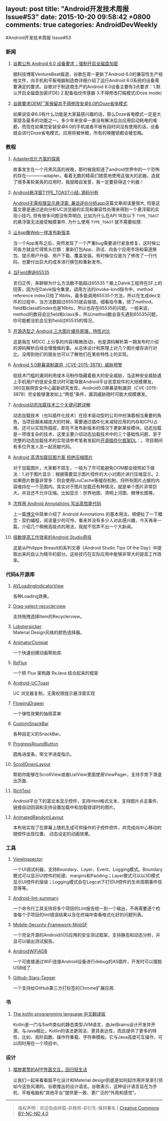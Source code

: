 layout: post
title: "Android开发技术周报 Issue#53"
date: 2015-10-20 09:58:42 +0800
comments: true
categories: AndroidDevWeekly
---

#Android开发技术周报 Issue#53

### 新闻

1. [谷歌公布 Android 6.0 设备要求：强制开启全磁盘加密](https://linux.cn/article-6433-1.html)

	据科技博客VentureBeat报道，谷歌在周一更新了Android 6.0的兼容性生产规格文件，向手机和平板电脑制造商详细介绍了运行Android 6.0系统的设备需要满足的要求。谷歌对于制造商生产的Android 6.0设备主要有3点要求：1.默认开启全磁盘加密(FDE) 2.配备指纹传感器 3.不得修改打盹模式(Doze mode)
	
1. [谷歌要求OEM厂家保留并不得修改安卓6.0的Doze省电模式](http://www.inexus.co/article-3756-1.html)
	
	如果说安卓6.0有什么功能是大家最感兴趣的话，那么Doze省电模式一定是大家提及最多的功能之一。多少年来安卓一直没有解决后台应用启动耗电的难题，而现在如果您安装安卓6.0的手机或者平板有段时间没有使用的话，设备就会进行Doze省电模式，应用将被休眠，所有的唤醒锁都会被忽略。

### 教程

1. [Adapter优化方案的探索](https://github.com/tianzhijiexian/Android-Best-Practices/blob/master/2015.10/adapter/adapter.md)

	故事发生在一个月黑风高的夜晚，那时候我知道了android世界中的一个恐怖的存在————adapter。看着无数的精英们随意地使用这强大的武器，造就了很多美轮美奂的应用时，我就暗自发誓，我一定要获得这个利器！

1. [Android悬浮窗TYPE_TOAST小结: 源码分析](http://www.jianshu.com/p/634cd056b90c)

	[Android无需权限显示悬浮窗, 兼谈逆向分析app](http://www.jianshu.com/p/167fd5f47d5c)这篇文章阅读量很大, 但是这篇文章是通过逆向分析UC浏览器的实现和兼容性处理来得到一个悬浮窗的实现小技巧, 但有很多问题没有弄明白, 比如为什么在API 18及以下 `TYPE_TOAST` 的悬浮窗无法接受触摸事件, 为什么使用 `TYPE_TOAST` 就不需要权限.

1. [让App像Web一样发布新版本](http://tldrify.com/c23)

	当一个App发布之后，突然发现了一个严重bug需要进行紧急修复，这时候公司各方就会忙得焦头烂额：重新打包App、测试、向各个应用市场和渠道换包、提示用户升级、用户下载、覆盖安装。有时候仅仅是为了修改了一行代码，也要付出巨大的成本进行换包和重新发布。

1. [当Field邂逅65535](http://jiajixin.cn/2015/10/21/field-65535/)

	言归正传，来聊聊为什么方法数不能超过65535？搬上Dalvik工程师在SF上的回答，因为在Dalvik指令集里，调用方法的invoke-kind指令中，method reference index只给了16bits，最多能调用65535个方法，所以在生成dex文件的过程中，当方法数超过65535就会报错。细看指令集，除了method，field和class的index也是16bits，所以也存在65535的问题。一般来说，method的数目会比field和class多，所以method数会首先遇到65535问题，你可能都没机会见到field过65535的情况。

1. [开源选型之 Android 三大图片缓存原理、特性对比](http://t.cn/RUvFbzl)

	这是我在 MDCC 上分享的内容(略微改动)，也是源码解析第一期发布时介绍的源码解析后续会慢慢做的事。从总体设计和原理上对几个图片缓存进行对比，没用到他们的朋友也可以了解他们在某些特性上的实现。

1. [Android 5.0屏幕录制漏洞（CVE-2015-3878）威胁预警](http://drops.wooyun.org/papers/9769)

	低技术门槛的漏洞利用或木马制作隐藏着极大的安全威胁，当这种安全威胁遇上手机用户的低安全意识时可能导致Android平台恶意软件的大规模爆发。360互联网安全中心最新研究发现，Android5.0屏幕录制漏洞（CVE-2015-3878）完全能够激发如上“两低”条件，漏洞威胁随时可能大规模爆发。

1. [Android动态加载技术三个关键问题详解](http://www.infoq.com/cn/articles/android-dynamic-loading)

	动态加载技术（也叫插件化技术）在技术驱动型的公司中扮演着相当重要的角色，当项目越来越庞大的时候，需要通过插件化来减轻应用的内存和CPU占用，还可以实现热插拔，即在不发布新版本的情况下更新某些模块。动态加载是一项很复杂的技术，这里主要介绍动态加载技术中的三个基础性问题，至于完整的动态加载技术的实现请参考笔者发起的[开源插件化框架DL](https://github.com/singwhatiwanna/dynamic-load-apk)：。项目期间有多位开发人员一起贡献代码。

1. [Android 高清加载巨图方案 拒绝压缩图片](http://blog.csdn.net/lmj623565791/article/details/49300989)

	对于加载图片，大家都不陌生，一般为了尽可能避免OOM都会按照如下做法：1.对于图片显示：根据需要显示图片控件的大小对图片进行压缩显示。2.如果图片数量非常多：则会使用LruCache等缓存机制，将所有图片占据的内容维持在一个范围内。其实对于图片加载还有种情况，就是单个图片非常巨大，并且还不允许压缩。比如显示：世界地图、清明上河图、微博长图等。

1. [怎样用 Android Annotations 写出高性能代码](http://blog.csdn.net/feelang/article/details/49095235)

	上一篇[博文](http://blog.csdn.net/feelang/article/details/49000203)中简单介绍了 Android Annotations 的基本用法，顺便扯了一下概念 - 契约编程，阅读量少的可怜，看来并没有多少人对此感兴趣，今天再来一篇，介绍几个稍微高级点的用法，我就不信弄不出一个大新闻。
	
1. [倍数提高工作效率的Android Studio奇技](http://zlv.me/posts/2015/07/13/14_android-studio-tips/)

	这是从Philippe Breault的系列文章《Android Studio Tips Of the Day》中提取出来的自认为精华的部分。这些技巧在实际应用中能够非常大的提高工作效率。

### 代码&开源库

1. [AVLoadingIndicatorView](https://github.com/81813780/AVLoadingIndicatorView)

	各种Loading效果。

1. [Drag-select-recyclerview](https://github.com/afollestad/drag-select-recyclerview)

	支持拖拽选择Item的Recyclerview。

1. [Lobsterpicker](https://github.com/LarsWerkman/Lobsterpicker)	
	Material Design风格的颜色选择器。

1. [AnimatorCompat](https://github.com/zzz40500/AnimatorCompat)

	一个快速创建动画帮助库.

1. [RxFlux](https://github.com/skimarxall/RxFlux)

	一个把 Flux 架构跟 RxJava 结合起来的框架
	
1. [Android-UCToast](https://github.com/liaohuqiu/android-UCToast)
	
	UC 浏览器复制，无需权限提示悬浮窗实现

1. [FlowingDrawer](https://github.com/mxn21/FlowingDrawer)

	一个弹性效果的抽屉菜单

1. [CustomSnackBar](https://github.com/TakeoffAndroid/CustomSnackBar)
	
	各种自定义的SnackBar。

1. [ProgressRoundButton](https://github.com/cctanfujun/ProgressRoundButton)

	圆角进度条，带文字进度指示。

1. [ScrollDownLayout](https://github.com/xiongwei-git/ScrollDownLayout)

	帮助你能够在ScrollView或者ListView里面使用ViewPager，支持手势下滑退出页面.

1. [RichText](https://github.com/zzhoujay/RichText)

	Android平台下的富文本显示控件，支持Html格式文本、支持图片点击事件、链接自动回调和支持设置加载中和加载错误时的图片。

1. [AnimatedRandomLayout](https://github.com/Windsander/AnimatedRandomLayout)

	本布局实现了在屏幕上随机生成可供操作的子控件控件，并完成向中心移动的随控件出现位置，
  动态设定的动画效果。

### 工具	

1. [ViewInspector](https://github.com/xfumihiro/ViewInspector)

	一个UI调试利器，支持Boundary、Layer、Event、Logging模式。Boundary模式可以显示UI控件的轮廓、margins和Padding；Layer模式可以以3D模式显示UI控件的层级；Logging模式会在Logcat下打印UI控件的生命周期事件信息等等。

1. [Android-lint-summary](https://github.com/passy/android-lint-summary)

	一个命令行工具支持将多个项目的Lint报告统一到一个输出，不再需要逐个检查每个子项目的lint错误结果以及在终端中查看格式化好的问题列表。

1. [Mobile-Security-Framework-MobSF](https://github.com/ajinabraham/Mobile-Security-Framework-MobSF)

	一个完全开源的Android/iOS应用的安全测试框架，支持静态和动态分析，并且可以输出测试报告。

1. [AndroidWiFiADB](https://github.com/pedrovgs/AndroidWiFiADB)

	一个可直接通过WiFi连接Android设备进行debug的AS插件，开发时可以摆脱USB线了.

1. [Github-Stars-Tagger](https://github.com/artisologic/github-stars-tagger)

	一个支持给GitHub第三方打标签的Chrome扩展应用.

### 书

1. [The kotlin programming language 中文翻译版](http://drakeet.me/the-kotlin-programming-language-zh)
	
	Kotlin是一门与Swift类似的静态类型JVM语言，由JetBrains设计开发并开源。与Java相比，Kotlin的语法更简洁、更具表达性，而且提供了更多的特性，比如，高阶函数、操作符重载、字符串模板。它与Java高度可互操作，可以同时用在一个项目中。

### 设计

1. [摆脱累赘的APP界面交互，回归轻生活](http://blog.jobbole.com/93116/)

	让我们一起来看看扁平化设计和Material design到底是如何起作用并渐渐引领如今这些风潮的。谷歌推出的设计语言。谷歌表示，这种设计语言旨在为手机、平板电脑和“其他平台”提供更一致、更广泛的“外观和感觉”。

----
> 版权声明：欢迎自由转载-非商用-非衍生-保持署名 | [Creative Commons BY-NC-ND 4.0](http://creativecommons.org/licenses/by-nc-nd/4.0/)